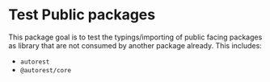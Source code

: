 # Test Public packages

This package goal is to test the typings/importing of public facing packages as library that are not consumed by another package already.
This includes:
- `autorest`
- `@autorest/core`
